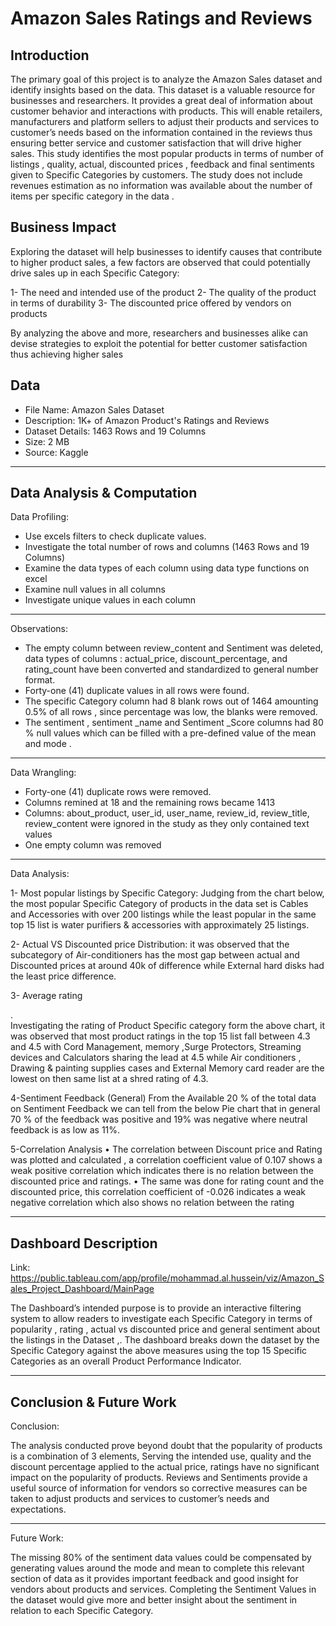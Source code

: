 # Amazon Sales Ratings and Reviews

## Introduction
The primary goal of this project is to analyze the Amazon Sales dataset and identify insights based on the data. This  dataset is a valuable resource for businesses and researchers. It provides a great deal of information about customer behavior and interactions with products.
This will enable retailers, manufacturers and platform sellers to adjust their products and services to customer’s needs based on the information contained in the reviews thus ensuring better service and customer satisfaction that will drive higher sales.
This study identifies the most popular products in terms of number of listings , quality, actual, discounted prices , feedback and  final sentiments given to Specific Categories by customers.
The study does not include revenues estimation as no information was available about the number of items per specific category in the data .

## Business Impact
Exploring the dataset will help businesses to identify causes that contribute to higher product sales, a few factors are observed that could potentially drive sales up in each Specific Category:

1-	The need and intended use of the product 
2-	The quality of the product in terms of durability
3-	The discounted price offered by vendors on products 

By analyzing the above and more, researchers and businesses alike can devise strategies to exploit the potential for better customer satisfaction thus achieving higher sales

## Data

- File Name: 		Amazon Sales Dataset
- Description:	1K+  of Amazon Product's Ratings and Reviews
- Dataset Details: 	1463 Rows and 19 Columns
- Size: 			2 MB
- Source: 		Kaggle
---
## Data Analysis & Computation

 Data Profiling:
-	Use excels filters to check duplicate values.
-	Investigate the total number of rows and columns (1463 Rows and 19 Columns)
-	Examine the data types of each column using data type functions on excel
-	Examine null values in all columns
-	Investigate unique values in each column

---
Observations:

-	The  empty column between review_content and Sentiment  was deleted, data types of columns : actual_price, discount_percentage, and rating_count have been converted and standardized to general number format.
-	Forty-one (41) duplicate values in all rows were found.
- The specific Category column had 8 blank rows out of 1464 amounting 0.5% of all rows , since percentage was low,  the blanks were removed.
- The sentiment , sentiment _name and Sentiment _Score columns had 80 % null values which can be filled with a pre-defined value of the mean and mode .
---
 Data Wrangling:

- Forty-one (41) duplicate rows were removed.
- Columns remined at 18 and the remaining rows  became 1413
- Columns:  about_product, user_id, user_name, review_id, review_title, review_content were ignored in the study as they only contained text values 
- One empty column was removed 
---
 Data Analysis:

1-	Most popular listings by Specific Category:
Judging from the chart below, the most popular Specific Category of products in the data set is Cables and Accessories with over 200 listings while the least popular in the same top 15 list  is water purifiers & accessories with approximately 25 listings.


2-	Actual VS Discounted price Distribution:
it was observed that the subcategory of  Air-conditioners has the most gap between actual and Discounted prices at around 40k of difference while External hard disks had the least price difference.



 
3-	Average rating

.  
Investigating the rating of Product Specific category form the above chart, it was observed that most product ratings in the top 15 list fall between 4.3 and 4.5 with Cord Management, memory ,Surge Protectors, Streaming devices and Calculators sharing the lead at  4.5 while Air conditioners , Drawing & painting supplies cases and External Memory card reader are the lowest on then same list at a shred rating of 4.3.


4-Sentiment Feedback (General)
From the Available 20 % of the total data on  Sentiment Feedback we can tell from the below Pie chart that in general 70 % of the feedback was positive and 19% was negative where neutral feedback is as low as 11%.

 

5-Correlation Analysis
•	The correlation between Discount price and Rating was plotted and calculated , a correlation coefficient value of 0.107 shows a weak positive correlation which indicates there is no relation between the discounted price and ratings.
•	The same was done for rating count and the discounted price, this correlation coefficient of -0.026 indicates a weak negative correlation which also shows no relation between the rating

 ---

## Dashboard Description
Link:
https://public.tableau.com/app/profile/mohammad.al.hussein/viz/Amazon_Sales_Project_Dashboard/MainPage

The Dashboard’s intended purpose is to provide an interactive filtering system to allow readers to investigate each Specific Category in terms of popularity , rating , actual vs discounted price and general sentiment about the listings in the Dataset ,. The dashboard breaks down the dataset by the Specific Category against the above measures using the top 15 Specific Categories as an overall Product Performance Indicator.

---

## Conclusion & Future Work

Conclusion:

The analysis conducted prove beyond doubt that the popularity of products is a combination  of 3 elements,  Serving the intended use, quality and the discount percentage applied to the actual price, ratings have no significant impact on the popularity of products.
Reviews and Sentiments provide a useful source of information for vendors so corrective measures  can be  taken to adjust products and services to customer’s needs and expectations. 

---

Future Work:

The missing 80% of the sentiment data values  could be compensated by generating values around the mode and mean to complete this relevant section of data as it provides important feedback and good insight for vendors about products and services.
Completing the Sentiment Values in the dataset would give more and better insight about the sentiment in relation to each Specific Category.

